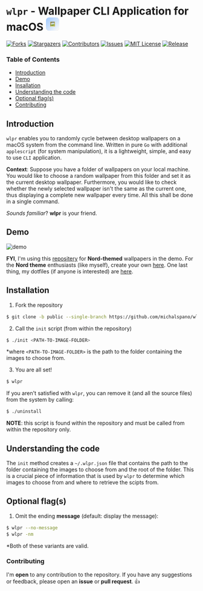 <!--
                    ***

                ~/README.md
    https://github.com/michalspano/wlpr
                @michalspano

                    ***
-->
<h1>
  <code>wlpr</code> - Wallpaper CLI Application for macOS <img src="assets/wlpr-logo.png" width="35" height="35"> 
</h1>

<!-- GitHub Shields -->
[![Forks][forks-shield]][forks-url]
[![Stargazers][stars-shield]][stars-url]
[![Contributors][contributors-shield]][contributors-url]
[![Issues][issues-shield]][issues-url]
[![MIT License][license-shield]][license-url]
[![Release][release-shield]][release-url]

### Table of Contents

  * [Introduction](#introduction)
  * [Demo](#demo)
  * [Insallation](#installation)
  * [Understanding the code](#understanding-the-code)
  * [Optional flag(s)](#optional-flags)
  * [Contributing](#contributing)

## Introduction

`wlpr` enables you to randomly cycle between desktop wallpapers on a macOS system from the command line. Written in pure `Go` with additional `applescript` (for system manipulation), it is a lightweight, simple, and easy to use `CLI` application.

__Context__: Suppose you have a folder of wallpapers on your local machine. You would like to choose a random wallpaper from this folder and set it as the current desktop wallpaper. Furthermore, you would like to check whether the newly selected wallpaper isn't the same as the current one, thus displaying a complete new wallpaper every time. All this shall be done in a single command. 

*Sounds familiar*? __wlpr__ is your friend.

## Demo

![demo](assets/demo.gif)

__FYI__, I'm using this [repositery](https://github.com/linuxdotexe/nordic-wallpapers) for __Nord-themed__ wallpapers in the demo. For the __Nord theme__ enthusiasts (like myself), create your own [here](https://ign.schrodinger-hat.it/). One last thing, my dotfiles (if anyone is interested) are [here](https://github.com/michalspano/personal-dotfiles).

## Installation

1. Fork the repository
```sh
$ git clone -b public --single-branch https://github.com/michalspano/wlpr.git && cd wlpr
```

2. Call the `init` script (from within the repository)
```sh
$ ./init <PATH-TO-IMAGE-FOLDER>
```
\*where `<PATH-TO-IMAGE-FOLDER>` is the path to the folder containing the images to choose from.

3. You are all set!
```sh
$ wlpr
```

If you aren't satisfied with `wlpr`, you can remove it (and all the source files) from the system by calling:
```sh
$ ./uninstall
```
__NOTE__: this script is found within the repository and must be called from within the repository only.

## Understanding the code

The `init` method creates a `~/.wlpr.json` file that contains the path to the folder containing the images to choose from and the root of the folder. This is a crucial piece of information that is used by `wlpr` to determine which images to choose from and where to retrieve the scipts from.

## Optional flag(s)

1. Omit the ending __message__ (default: display the message):
```sh
$ wlpr --no-message
$ wlpr -nm
```

\*Both of these variants are valid.

### Contributing

I'm __open__ to any contribution to the repository. If you have any suggestions or feedback, please open an __issue__ or __pull request__. :+1:

<!-- GitHub Shields -->
[contributors-shield]: https://img.shields.io/github/contributors/michalspano/wlpr.svg?style=for-the-badge
[contributors-url]: https://github.com/michalspano/wlpr/graphs/contributors
[forks-shield]: https://img.shields.io/github/forks/michalspano/wlpr.svg?style=for-the-badge
[forks-url]: https://github.com/michalspano/wlpr/network/members
[stars-shield]: https://img.shields.io/github/stars/michalspano/wlpr.svg?style=for-the-badge
[stars-url]: https://github.com/michalspano/wlpr/stargazers
[issues-shield]: https://img.shields.io/github/issues/michalspano/wlpr.svg?style=for-the-badge
[issues-url]: https://github.com/michalspano/wlpr/issues
[license-shield]: https://img.shields.io/github/license/michalspano/wlpr.svg?style=for-the-badge
[license-url]: https://github.com/michalspano/wlpr/blob/main/LICENSE
[release-shield]: https://img.shields.io/github/tag/michalspano/wlpr.svg?style=for-the-badge
[release-url]: https://github.com/michalspano/wlpr/tags/latest
